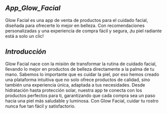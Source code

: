 ## *App_Glow_Facial*
Glow Facial es una app de venta de productos para el cuidado facial, diseñada para ofrecerte lo mejor en belleza. Con recomendaciones personalizadas y una experiencia de compra fácil y segura, ¡tu piel radiante está a solo un clic!

## *Introducción*
Glow Facial nace con la misión de transformar la rutina de cuidado facial, llevando lo mejor en productos de belleza directamente a la palma de tu mano. Sabemos lo importante que es cuidar la piel, por eso hemos creado una plataforma intuitiva que no solo ofrece productos de calidad, sino también una experiencia única, adaptada a tus necesidades. Desde hidratación hasta protección solar, nuestra app te conecta con los productos perfectos para ti, garantizando que cada compra sea un paso hacia una piel más saludable y luminosa. Con Glow Facial, cuidar tu rostro nunca fue tan fácil y satisfactorio.



